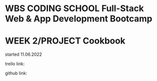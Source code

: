 # WBS CODING SCHOOL Full-Stack Web & App Development Bootcamp
# WEEK 2/PROJECT Cookbook


 started 11.06.2022  

trello link: <!--  https://trello.com/b/fUgeLbEe/tajam -->
 
github link: <!--  https://github.com/onureredo/tajam -->




